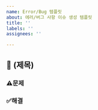 ```yaml
---
name: Error/Bug 템플릿
about: 에러/버그 사항 이슈 생성 템플릿
title: ''
labels: ''
assignees: ''

---
```


## 🚨 (제목)
### ⚠️문제

### ✅해결
